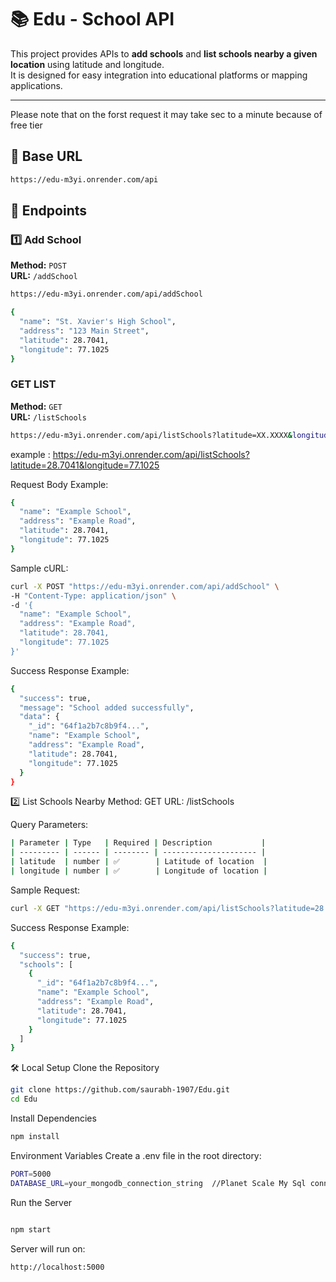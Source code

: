 # 📚 Edu - School API

This project provides APIs to **add schools** and **list schools nearby a given location** using latitude and longitude.  
It is designed for easy integration into educational platforms or mapping applications.

---
Please note that on the forst request it may take  sec to a minute because of free tier
## 🚀 Base URL
```bash 
https://edu-m3yi.onrender.com/api 
```
## 📌 Endpoints

### 1️⃣ Add School
**Method:** `POST`  
**URL:** `/addSchool`  

```bash 
https://edu-m3yi.onrender.com/api/addSchool
```
```bash 
{
  "name": "St. Xavier's High School",
  "address": "123 Main Street",
  "latitude": 28.7041,
  "longitude": 77.1025
}
```
### GET LIST
**Method:** `GET`  
**URL:** `/listSchools`  

```bash
https://edu-m3yi.onrender.com/api/listSchools?latitude=XX.XXXX&longitude=XX.XXXX
```
example :
https://edu-m3yi.onrender.com/api/listSchools?latitude=28.7041&longitude=77.1025

Request Body Example:
```bash
{
  "name": "Example School",
  "address": "Example Road",
  "latitude": 28.7041,
  "longitude": 77.1025
}

 ```
Sample cURL:
```bash
curl -X POST "https://edu-m3yi.onrender.com/api/addSchool" \
-H "Content-Type: application/json" \
-d '{
  "name": "Example School",
  "address": "Example Road",
  "latitude": 28.7041,
  "longitude": 77.1025
}'

 ```
Success Response Example:

```bash
{
  "success": true,
  "message": "School added successfully",
  "data": {
    "_id": "64f1a2b7c8b9f4...",
    "name": "Example School",
    "address": "Example Road",
    "latitude": 28.7041,
    "longitude": 77.1025
  }
}

 ```
2️⃣ List Schools Nearby
Method: GET
URL: /listSchools

Query Parameters:
```bash 
| Parameter | Type   | Required | Description           |
| --------- | ------ | -------- | --------------------- |
| latitude  | number | ✅        | Latitude of location  |
| longitude | number | ✅        | Longitude of location |


```
Sample Request:

```bash 
curl -X GET "https://edu-m3yi.onrender.com/api/listSchools?latitude=28.7041&longitude=77.1025"

```
Success Response Example:
```bash 
{
  "success": true,
  "schools": [
    {
      "_id": "64f1a2b7c8b9f4...",
      "name": "Example School",
      "address": "Example Road",
      "latitude": 28.7041,
      "longitude": 77.1025
    }
  ]
}

```
🛠 Local Setup
Clone the Repository

```bash 
git clone https://github.com/saurabh-1907/Edu.git
cd Edu

```

Install Dependencies
```bash 
npm install

```
Environment Variables
Create a .env file in the root directory:

```bash 
PORT=5000
DATABASE_URL=your_mongodb_connection_string  //Planet Scale My Sql connection string


```

Run the Server

```bash

npm start
```
Server will run on:
```bash
http://localhost:5000

```

